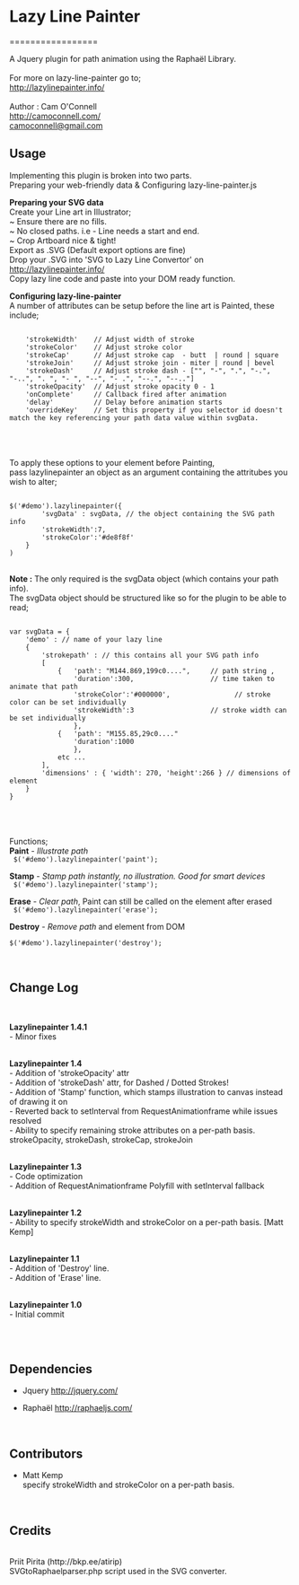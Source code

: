 <h1>Lazy Line Painter</h1>
=================

A Jquery plugin for path animation using the Raphaël Library. 
<br><br>
For more on lazy-line-painter go to;<br>
http://lazylinepainter.info/
<br><br>
Author : Cam O'Connell<br>
http://camoconnell.com/ <br>
camoconnell@gmail.com<br>

 
<h2> Usage </h2> 
Implementing this plugin is broken into two parts.<br>
Preparing your web-friendly data & Configuring lazy-line-painter.js<br>

 
<b>Preparing your SVG data </b><br>
Create your Line art in Illustrator; <br>
	~  Ensure there are no fills.<br>
	~  No closed paths. i.e - Line needs a start and end.<br>
	~  Crop Artboard nice & tight!<br>
Export as .SVG (Default export options are fine)<br>
Drop your .SVG into 'SVG to Lazy Line Convertor' on http://lazylinepainter.info/ <br>
Copy lazy line code and paste into your DOM ready function.
 
<b>Configuring lazy-line-painter</b><br>
A number of attributes can be setup before the line art is Painted,
these include;
<pre><code>   
	'strokeWidth'    // Adjust width of stroke
	'strokeColor'    // Adjust stroke color 
	'strokeCap'      // Adjust stroke cap  - butt  | round | square 
	'strokeJoin'     // Adjust stroke join - miter | round | bevel 
	'strokeDash'     // Adjust stroke dash - ["", "-", ".", "-.", "-..", ". ", "- ", "--", "- .", "--.", "--.."]
	'strokeOpacity'  // Adjust stroke opacity 0 - 1 
	'onComplete'     // Callback fired after animation
	'delay'          // Delay before animation starts
	'overrideKey'    // Set this property if you selector id doesn't match the key referencing your path data value within svgData. 
</code> </pre>
<br><br>
To apply these options to your element before Painting, <br>
pass lazylinepainter an object as an argument containing the attritubes you wish to alter; 
<pre><code> 
$('#demo').lazylinepainter({    
    	'svgData' : svgData, // the object containing the SVG path info 
		'strokeWidth':7,  	
		'strokeColor':'#de8f8f'
	}
) 
</code> </pre>
<b>Note :</b> The only required is the svgData object (which contains your path info).<br>
The svgData object should be structured like so for the plugin to be able to read;
<pre><code>
var svgData = { 
	'demo' : // name of your lazy line
	{ 
		'strokepath' : // this contains all your SVG path info
		[ 
			{   'path': "M144.869,199c0....",     // path string , 
			    'duration':300,                   // time taken to animate that path
			    'strokeColor':'#000000',                // stroke color can be set individually
			    'strokeWidth':3                   // stroke width can be set individually
			    },
			{   'path': "M155.85,29c0...."
			    'duration':1000
			    },
			etc ...
		],  
		'dimensions' : { 'width': 270, 'height':266 } // dimensions of element
	}
}
</code> </pre>
<br/><br/>
Functions;<br/>
<b>Paint</b> - <i>Illustrate path</i> <br>
<code> $('#demo').lazylinepainter('paint');</code>

<b>Stamp</b> - <i>Stamp path instantly, no illustration. Good for smart devices</i><br>
<code> $('#demo').lazylinepainter('stamp'); </code>

<b>Erase</b> - <i>Clear path</i>, Paint can still be called on the element after erased<br>
<code> $('#demo').lazylinepainter('erase'); </code>

<b>Destroy</b> - <i>Remove path</i> and element from DOM<br>
<code> $('#demo').lazylinepainter('destroy'); </code>

<br/>
<h2> Change Log </h2><br>

<b>Lazylinepainter 1.4.1</b><br>
	- Minor fixes<br><br>

<b>Lazylinepainter 1.4</b><br>
	- Addition of 'strokeOpacity' attr<br>
	- Addition of 'strokeDash' attr, for Dashed / Dotted Strokes!<br>
	- Addition of 'Stamp' function, which stamps illustration to canvas instead of drawing it on<br>
    - Reverted back to setInterval from RequestAnimationframe while issues resolved<br>
    - Ability to specify remaining stroke attributes on a per-path basis. strokeOpacity, strokeDash, strokeCap, strokeJoin<br><br>

<b>Lazylinepainter 1.3</b><br>
  	- Code optimization<br>
    - Addition of RequestAnimationframe Polyfill with setInterval fallback<br><br>

<b>Lazylinepainter 1.2</b> <br>
    - Ability to specify strokeWidth and strokeColor on a per-path basis. [Matt Kemp]<br><br>

<b>Lazylinepainter 1.1</b><br>
    - Addition of 'Destroy' line.<br>
	- Addition of 'Erase' line.<br><br>

<b>Lazylinepainter 1.0</b> <br>
    - Initial commit <br><br>

<br/>
<h2>Dependencies</h2>

  - Jquery 
    http://jquery.com/

  - Raphaël
    http://raphaeljs.com/ 

<br/>
<h2>Contributors</h2>

  - Matt Kemp <br>
    specify strokeWidth and strokeColor on a per-path basis.
 
<br/>
<h2>Credits</h2>
<br> 
Priit Pirita (http://bkp.ee/atirip)<br>
SVGtoRaphaelparser.php script used in the SVG converter. 
